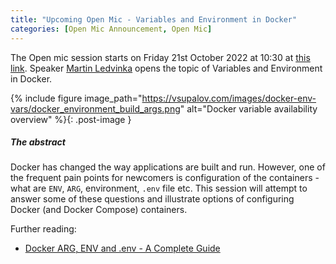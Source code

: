 ```yaml
---
title: "Upcoming Open Mic - Variables and Environment in Docker"
categories: [Open Mic Announcement, Open Mic]
---
```


The Open mic session starts on Friday 21st October 2022 at 10:30 at [this link](https://meet.jit.si/2022-10-21-open-mic). Speaker [Martin Ledvinka](https://kbss.felk.cvut.cz/web/team#martin-ledvinka) opens the topic of Variables and Environment in Docker.

{% include figure image_path="https://vsupalov.com/images/docker-env-vars/docker_environment_build_args.png" alt="Docker variable availability overview" %}{: .post-image }

##### The abstract

Docker has changed the way applications are built and run. However, one of the frequent pain points for newcomers is configuration of the containers - what are `ENV`, `ARG`, environment, `.env` file etc. This session will attempt to answer some of these questions and illustrate options of configuring Docker (and Docker Compose) containers.

Further reading:
* [Docker ARG, ENV and .env - A Complete Guide](https://vsupalov.com/docker-arg-env-variable-guide/)

